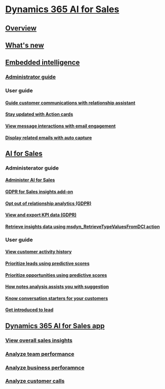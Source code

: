 # [Dynamics 365 AI for Sales](help-hub.md)
## [Overview](overview.md)
## [What's new](whats-new.md)
## [Embedded intelligence](../sales/embedded-intelligence.md)
### [Administrator guide](../sales/configure-enable-embedded-intelligence.md)
### User guide
#### [Guide customer communications with relationship assistant](../sales/relationship-assistant.md)
#### [Stay updated with Action cards](../sales/action-cards-reference.md)
#### [View message interactions with email engagement](../sales/email-engagement.md)
#### [Display related emails with auto capture](../sales/auto-capture.md)
## [AI for Sales](../sales/sales-insights-addon.md)
### Administerator guide 
#### [Administer AI for Sales](../sales/configure-enable-sales-insights-addon.md)
#### [GDPR for Sales insights add-on](../sales/embedded-intelligence-gdpr.md)
#### [Opt out of relationship analytics (GDPR)](../sales/optout-relationship-analytics-gdpr.md)
#### [View and export KPI data (GDPR)](../sales/view-export-KPI-data-gdpr.md)
#### [Retrieve insights data using msdyn_RetrieveTypeValuesFromDCI action](../sales/retrieve-insights-data-msdyn-RetrieveTypeValuesFromDCI.md)
#### []() 
### User guide
#### [View customer activity history](../sales/relationship-analytics.md)
#### [Prioritize leads using predictive scores](../sales/work-predictive-lead-scoring.md)
#### [Prioritize opportunities using predictive scores](../sales/work-predictive-opportunity-scoring.md)
#### [How notes analysis assists you with suggestion](../sales/notes-analysis.md)
#### [Know conversation starters for your customers](../sales/talking-points.md)
#### [Get introduced to lead](../sales/who-knows-whom.md)
## [Dynamics 365 AI for Sales app](../sales/dynamics365-ai-sales-app.md)
### [View overall sales insights](../sales/overview.md)
### [Analyze team performance](../sales/overview.md)
### [Analyze business perforamnce](../sales/overview.md)
### [Analyze customer calls](../sales/call-intelligence.md)

